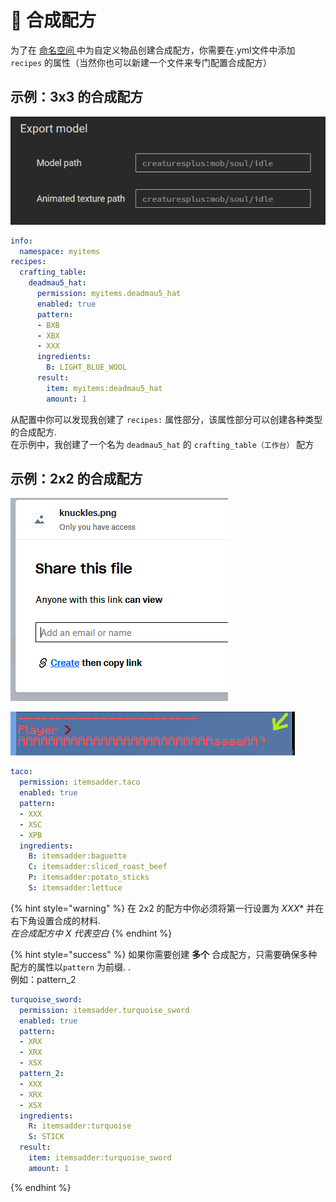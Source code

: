 # 🍳 合成配方

为了在 [命名空间 ](../basic-concepts/namespace/) 中为自定义物品创建合成配方，你需要在.yml文件中添加 `recipes` 的属性（当然你也可以新建一个文件来专门配置合成配方）

## 示例：3x3 的合成配方

![](<../../../.gitbook/assets/immagine (42).png>)

```yaml
info:
  namespace: myitems
recipes:
  crafting_table:
    deadmau5_hat:
      permission: myitems.deadmau5_hat
      enabled: true
      pattern:
      - BXB
      - XBX
      - XXX
      ingredients:
        B: LIGHT_BLUE_WOOL
      result:
        item: myitems:deadmau5_hat
        amount: 1
```

从配置中你可以发现我创建了 `recipes:` 属性部分，该属性部分可以创建各种类型的合成配方.\
在示例中，我创建了一个名为 `deadmau5_hat` 的 `crafting_table（工作台）` 配方

##  示例：2x2 的合成配方

![](<../../../.gitbook/assets/immagine (41).png>)

![](<../../../.gitbook/assets/immagine (43).png>)

```yaml
taco:
  permission: itemsadder.taco
  enabled: true
  pattern:
  - XXX
  - XSC
  - XPB
  ingredients:
    B: itemsadder:baguette
    C: itemsadder:sliced_roast_beef
    P: itemsadder:potato_sticks
    S: itemsadder:lettuce
```

{% hint style="warning" %}
在 2x2 的配方中你必须将第一行设置为 *XXX** 并在右下角设置合成的材料.\
_在合成配方中 X 代表空白_
{% endhint %}

{% hint style="success" %}
如果你需要创建 **多个** 合成配方，只需要确保多种配方的属性以`pattern` 为前缀. .\
例如：pattern\_2

```yaml
turquoise_sword:
  permission: itemsadder.turquoise_sword
  enabled: true
  pattern:
  - XRX
  - XRX
  - XSX
  pattern_2:
  - XXX
  - XRX
  - XSX
  ingredients:
    R: itemsadder:turquoise
    S: STICK
  result:
    item: itemsadder:turquoise_sword
    amount: 1
```
{% endhint %}
